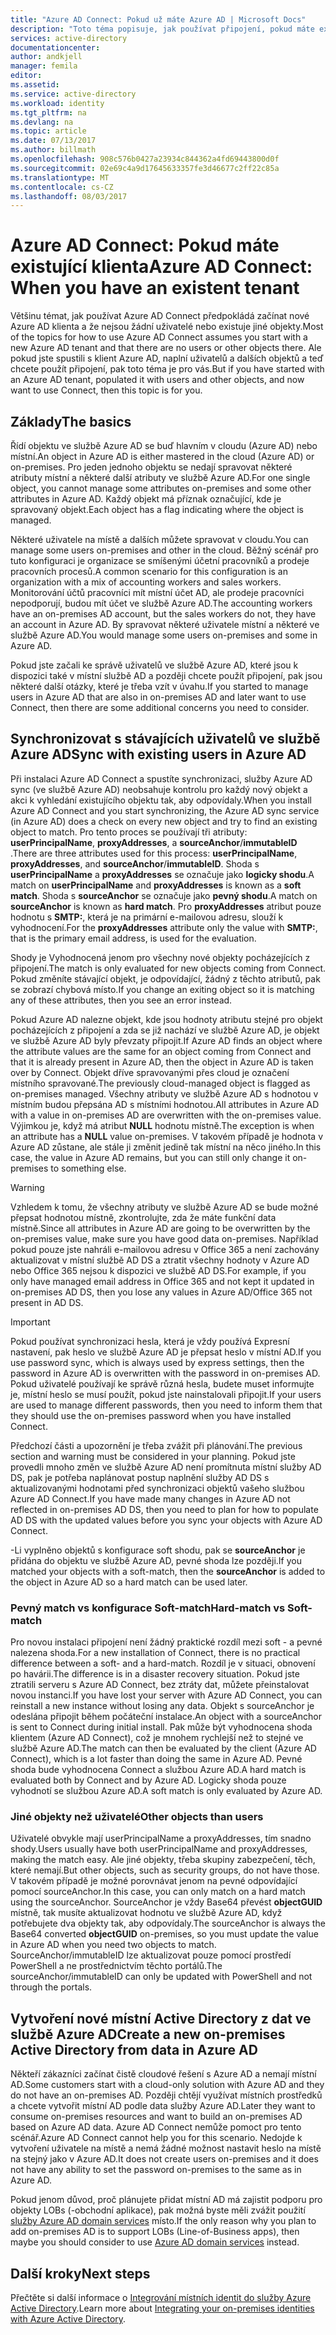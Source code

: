 ```yaml
---
title: "Azure AD Connect: Pokud už máte Azure AD | Microsoft Docs"
description: "Toto téma popisuje, jak používat připojení, pokud máte existujícího klienta Azure AD."
services: active-directory
documentationcenter: 
author: andkjell
manager: femila
editor: 
ms.assetid: 
ms.service: active-directory
ms.workload: identity
ms.tgt_pltfrm: na
ms.devlang: na
ms.topic: article
ms.date: 07/13/2017
ms.author: billmath
ms.openlocfilehash: 908c576b0427a23934c844362a4fd69443800d0f
ms.sourcegitcommit: 02e69c4a9d17645633357fe3d46677c2ff22c85a
ms.translationtype: MT
ms.contentlocale: cs-CZ
ms.lasthandoff: 08/03/2017
---
```

# <a name="azure-ad-connect-when-you-have-an-existent-tenant"></a><span data-ttu-id="e908b-103">Azure AD Connect: Pokud máte existující klienta</span><span class="sxs-lookup"><span data-stu-id="e908b-103">Azure AD Connect: When you have an existent tenant</span></span>
<span data-ttu-id="e908b-104">Většinu témat, jak používat Azure AD Connect předpokládá začínat nové Azure AD klienta a že nejsou žádní uživatelé nebo existuje jiné objekty.</span><span class="sxs-lookup"><span data-stu-id="e908b-104">Most of the topics for how to use Azure AD Connect assumes you start with a new Azure AD tenant and that there are no users or other objects there.</span></span> <span data-ttu-id="e908b-105">Ale pokud jste spustili s klient Azure AD, naplní uživatelů a dalších objektů a teď chcete použít připojení, pak toto téma je pro vás.</span><span class="sxs-lookup"><span data-stu-id="e908b-105">But if you have started with an Azure AD tenant, populated it with users and other objects, and now want to use Connect, then this topic is for you.</span></span>

## <a name="the-basics"></a><span data-ttu-id="e908b-106">Základy</span><span class="sxs-lookup"><span data-stu-id="e908b-106">The basics</span></span>
<span data-ttu-id="e908b-107">Řídí objektu ve službě Azure AD se buď hlavním v cloudu (Azure AD) nebo místní.</span><span class="sxs-lookup"><span data-stu-id="e908b-107">An object in Azure AD is either mastered in the cloud (Azure AD) or on-premises.</span></span> <span data-ttu-id="e908b-108">Pro jeden jednoho objektu se nedají spravovat některé atributy místní a některé další atributy ve službě Azure AD.</span><span class="sxs-lookup"><span data-stu-id="e908b-108">For one single object, you cannot manage some attributes on-premises and some other attributes in Azure AD.</span></span> <span data-ttu-id="e908b-109">Každý objekt má příznak označující, kde je spravovaný objekt.</span><span class="sxs-lookup"><span data-stu-id="e908b-109">Each object has a flag indicating where the object is managed.</span></span>

<span data-ttu-id="e908b-110">Některé uživatele na místě a dalších můžete spravovat v cloudu.</span><span class="sxs-lookup"><span data-stu-id="e908b-110">You can manage some users on-premises and other in the cloud.</span></span> <span data-ttu-id="e908b-111">Běžný scénář pro tuto konfiguraci je organizace se smíšenými účetní pracovníků a prodeje pracovních procesů.</span><span class="sxs-lookup"><span data-stu-id="e908b-111">A common scenario for this configuration is an organization with a mix of accounting workers and sales workers.</span></span> <span data-ttu-id="e908b-112">Monitorování účtů pracovníci mít místní účet AD, ale prodeje pracovníci nepodporují, budou mít účet ve službě Azure AD.</span><span class="sxs-lookup"><span data-stu-id="e908b-112">The accounting workers have an on-premises AD account, but the sales workers do not, they have an account in Azure AD.</span></span> <span data-ttu-id="e908b-113">By spravovat některé uživatele místní a některé ve službě Azure AD.</span><span class="sxs-lookup"><span data-stu-id="e908b-113">You would manage some users on-premises and some in Azure AD.</span></span>

<span data-ttu-id="e908b-114">Pokud jste začali ke správě uživatelů ve službě Azure AD, které jsou k dispozici také v místní službě AD a později chcete použít připojení, pak jsou některé další otázky, které je třeba vzít v úvahu.</span><span class="sxs-lookup"><span data-stu-id="e908b-114">If you started to manage users in Azure AD that are also in on-premises AD and later want to use Connect, then there are some additional concerns you need to consider.</span></span>

## <a name="sync-with-existing-users-in-azure-ad"></a><span data-ttu-id="e908b-115">Synchronizovat s stávajících uživatelů ve službě Azure AD</span><span class="sxs-lookup"><span data-stu-id="e908b-115">Sync with existing users in Azure AD</span></span>
<span data-ttu-id="e908b-116">Při instalaci Azure AD Connect a spustíte synchronizaci, služby Azure AD sync (ve službě Azure AD) neobsahuje kontrolu pro každý nový objekt a akci k vyhledání existujícího objektu tak, aby odpovídaly.</span><span class="sxs-lookup"><span data-stu-id="e908b-116">When you install Azure AD Connect and you start synchronizing, the Azure AD sync service (in Azure AD) does a check on every new object and try to find an existing object to match.</span></span> <span data-ttu-id="e908b-117">Pro tento proces se používají tři atributy: **userPrincipalName**, **proxyAddresses**, a **sourceAnchor**/**immutableID** .</span><span class="sxs-lookup"><span data-stu-id="e908b-117">There are three attributes used for this process: **userPrincipalName**, **proxyAddresses**, and **sourceAnchor**/**immutableID**.</span></span> <span data-ttu-id="e908b-118">Shoda s **userPrincipalName** a **proxyAddresses** se označuje jako **logicky shodu**.</span><span class="sxs-lookup"><span data-stu-id="e908b-118">A match on **userPrincipalName** and **proxyAddresses** is known as a **soft match**.</span></span> <span data-ttu-id="e908b-119">Shoda s **sourceAnchor** se označuje jako **pevný shodu**.</span><span class="sxs-lookup"><span data-stu-id="e908b-119">A match on **sourceAnchor** is known as **hard match**.</span></span> <span data-ttu-id="e908b-120">Pro **proxyAddresses** atribut pouze hodnotu s **SMTP:**, která je na primární e-mailovou adresu, slouží k vyhodnocení.</span><span class="sxs-lookup"><span data-stu-id="e908b-120">For the **proxyAddresses** attribute only the value with **SMTP:**, that is the primary email address, is used for the evaluation.</span></span>

<span data-ttu-id="e908b-121">Shody je Vyhodnocená jenom pro všechny nové objekty pocházejících z připojení.</span><span class="sxs-lookup"><span data-stu-id="e908b-121">The match is only evaluated for new objects coming from Connect.</span></span> <span data-ttu-id="e908b-122">Pokud změníte stávající objekt, je odpovídající, žádný z těchto atributů, pak se zobrazí chybová místo.</span><span class="sxs-lookup"><span data-stu-id="e908b-122">If you change an exiting object so it is matching any of these attributes, then you see an error instead.</span></span>

<span data-ttu-id="e908b-123">Pokud Azure AD nalezne objekt, kde jsou hodnoty atributu stejné pro objekt pocházejících z připojení a zda se již nachází ve službě Azure AD, je objekt ve službě Azure AD byly převzaty připojit.</span><span class="sxs-lookup"><span data-stu-id="e908b-123">If Azure AD finds an object where the attribute values are the same for an object coming from Connect and that it is already present in Azure AD, then the object in Azure AD is taken over by Connect.</span></span> <span data-ttu-id="e908b-124">Objekt dříve spravovanými přes cloud je označení místního spravované.</span><span class="sxs-lookup"><span data-stu-id="e908b-124">The previously cloud-managed object is flagged as on-premises managed.</span></span> <span data-ttu-id="e908b-125">Všechny atributy ve službě Azure AD s hodnotou v místním budou přepsána AD s místními hodnotou.</span><span class="sxs-lookup"><span data-stu-id="e908b-125">All attributes in Azure AD with a value in on-premises AD are overwritten with the on-premises value.</span></span> <span data-ttu-id="e908b-126">Výjimkou je, když má atribut **NULL** hodnotu místně.</span><span class="sxs-lookup"><span data-stu-id="e908b-126">The exception is when an attribute has a **NULL** value on-premises.</span></span> <span data-ttu-id="e908b-127">V takovém případě je hodnota v Azure AD zůstane, ale stále ji změnit jedině tak místní na něco jiného.</span><span class="sxs-lookup"><span data-stu-id="e908b-127">In this case, the value in Azure AD remains, but you can still only change it on-premises to something else.</span></span>

> [!WARNING]
> <span data-ttu-id="e908b-128">Vzhledem k tomu, že všechny atributy ve službě Azure AD se bude možné přepsat hodnotou místně, zkontrolujte, zda že máte funkční data místně.</span><span class="sxs-lookup"><span data-stu-id="e908b-128">Since all attributes in Azure AD are going to be overwritten by the on-premises value, make sure you have good data on-premises.</span></span> <span data-ttu-id="e908b-129">Například pokud pouze jste nahráli e-mailovou adresu v Office 365 a není zachovány aktualizovat v místní službě AD DS a ztratit všechny hodnoty v Azure AD nebo Office 365 nejsou k dispozici ve službě AD DS.</span><span class="sxs-lookup"><span data-stu-id="e908b-129">For example, if you only have managed email address in Office 365 and not kept it updated in on-premises AD DS, then you lose any values in Azure AD/Office 365 not present in AD DS.</span></span>

> [!IMPORTANT]
> <span data-ttu-id="e908b-130">Pokud používat synchronizaci hesla, která je vždy používá Expresní nastavení, pak heslo ve službě Azure AD je přepsat heslo v místní AD.</span><span class="sxs-lookup"><span data-stu-id="e908b-130">If you use password sync, which is always used by express settings, then the password in Azure AD is overwritten with the password in on-premises AD.</span></span> <span data-ttu-id="e908b-131">Pokud uživatelé používají ke správě různá hesla, budete muset informujte je, místní heslo se musí použít, pokud jste nainstalovali připojit.</span><span class="sxs-lookup"><span data-stu-id="e908b-131">If your users are used to manage different passwords, then you need to inform them that they should use the on-premises password when you have installed Connect.</span></span>

<span data-ttu-id="e908b-132">Předchozí části a upozornění je třeba zvážit při plánování.</span><span class="sxs-lookup"><span data-stu-id="e908b-132">The previous section and warning must be considered in your planning.</span></span> <span data-ttu-id="e908b-133">Pokud jste provedli mnoho změn ve službě Azure AD není promítnuta místní služby AD DS, pak je potřeba naplánovat postup naplnění služby AD DS s aktualizovanými hodnotami před synchronizaci objektů vašeho službou Azure AD Connect.</span><span class="sxs-lookup"><span data-stu-id="e908b-133">If you have made many changes in Azure AD not reflected in on-premises AD DS, then you need to plan for how to populate AD DS with the updated values before you sync your objects with Azure AD Connect.</span></span>

<span data-ttu-id="e908b-134">-Li vyplněno objektů s konfigurace soft shodu, pak se **sourceAnchor** je přidána do objektu ve službě Azure AD, pevné shoda lze později.</span><span class="sxs-lookup"><span data-stu-id="e908b-134">If you matched your objects with a soft-match, then the **sourceAnchor** is added to the object in Azure AD so a hard match can be used later.</span></span>

### <a name="hard-match-vs-soft-match"></a><span data-ttu-id="e908b-135">Pevný match vs konfigurace Soft-match</span><span class="sxs-lookup"><span data-stu-id="e908b-135">Hard-match vs Soft-match</span></span>
<span data-ttu-id="e908b-136">Pro novou instalaci připojení není žádný praktické rozdíl mezi soft - a pevné nalezena shoda.</span><span class="sxs-lookup"><span data-stu-id="e908b-136">For a new installation of Connect, there is no practical difference between a soft- and a hard-match.</span></span> <span data-ttu-id="e908b-137">Rozdíl je v situaci, obnovení po havárii.</span><span class="sxs-lookup"><span data-stu-id="e908b-137">The difference is in a disaster recovery situation.</span></span> <span data-ttu-id="e908b-138">Pokud jste ztratili serveru s Azure AD Connect, bez ztráty dat, můžete přeinstalovat novou instanci.</span><span class="sxs-lookup"><span data-stu-id="e908b-138">If you have lost your server with Azure AD Connect, you can reinstall a new instance without losing any data.</span></span> <span data-ttu-id="e908b-139">Objekt s sourceAnchor je odeslána připojit během počáteční instalace.</span><span class="sxs-lookup"><span data-stu-id="e908b-139">An object with a sourceAnchor is sent to Connect during initial install.</span></span> <span data-ttu-id="e908b-140">Pak může být vyhodnocena shoda klientem (Azure AD Connect), což je mnohem rychlejší než to stejné ve službě Azure AD.</span><span class="sxs-lookup"><span data-stu-id="e908b-140">The match can then be evaluated by the client (Azure AD Connect), which is a lot faster than doing the same in Azure AD.</span></span> <span data-ttu-id="e908b-141">Pevné shoda bude vyhodnocena Connect a službou Azure AD.</span><span class="sxs-lookup"><span data-stu-id="e908b-141">A hard match is evaluated both by Connect and by Azure AD.</span></span> <span data-ttu-id="e908b-142">Logicky shoda pouze vyhodnotí se službou Azure AD.</span><span class="sxs-lookup"><span data-stu-id="e908b-142">A soft match is only evaluated by Azure AD.</span></span>

### <a name="other-objects-than-users"></a><span data-ttu-id="e908b-143">Jiné objekty než uživatelé</span><span class="sxs-lookup"><span data-stu-id="e908b-143">Other objects than users</span></span>
<span data-ttu-id="e908b-144">Uživatelé obvykle mají userPrincipalName a proxyAddresses, tím snadno shody.</span><span class="sxs-lookup"><span data-stu-id="e908b-144">Users usually have both userPrincipalName and proxyAddresses, making the match easy.</span></span> <span data-ttu-id="e908b-145">Ale jiné objekty, třeba skupiny zabezpečení, těch, které nemají.</span><span class="sxs-lookup"><span data-stu-id="e908b-145">But other objects, such as security groups, do not have those.</span></span> <span data-ttu-id="e908b-146">V takovém případě je možné porovnávat jenom na pevné odpovídající pomocí sourceAnchor.</span><span class="sxs-lookup"><span data-stu-id="e908b-146">In this case, you can only match on a hard match using the sourceAnchor.</span></span> <span data-ttu-id="e908b-147">SourceAnchor je vždy Base64 převést **objectGUID** místně, tak musíte aktualizovat hodnotu ve službě Azure AD, když potřebujete dva objekty tak, aby odpovídaly.</span><span class="sxs-lookup"><span data-stu-id="e908b-147">The sourceAnchor is always the Base64 converted **objectGUID** on-premises, so you must update the value in Azure AD when you need two objects to match.</span></span> <span data-ttu-id="e908b-148">SourceAnchor/immutableID lze aktualizovat pouze pomocí prostředí PowerShell a ne prostřednictvím těchto portálů.</span><span class="sxs-lookup"><span data-stu-id="e908b-148">The sourceAnchor/immutableID can only be updated with PowerShell and not through the portals.</span></span>

## <a name="create-a-new-on-premises-active-directory-from-data-in-azure-ad"></a><span data-ttu-id="e908b-149">Vytvoření nové místní Active Directory z dat ve službě Azure AD</span><span class="sxs-lookup"><span data-stu-id="e908b-149">Create a new on-premises Active Directory from data in Azure AD</span></span>
<span data-ttu-id="e908b-150">Někteří zákazníci začínat čistě cloudové řešení s Azure AD a nemají místní AD.</span><span class="sxs-lookup"><span data-stu-id="e908b-150">Some customers start with a cloud-only solution with Azure AD and they do not have an on-premises AD.</span></span> <span data-ttu-id="e908b-151">Později chtějí využívat místních prostředků a chcete vytvořit místní AD podle data služby Azure AD.</span><span class="sxs-lookup"><span data-stu-id="e908b-151">Later they want to consume on-premises resources and want to build an on-premises AD based on Azure AD data.</span></span> <span data-ttu-id="e908b-152">Azure AD Connect nemůže pomoct pro tento scénář.</span><span class="sxs-lookup"><span data-stu-id="e908b-152">Azure AD Connect cannot help you for this scenario.</span></span> <span data-ttu-id="e908b-153">Nedojde k vytvoření uživatele na místě a nemá žádné možnost nastavit heslo na místě na stejný jako v Azure AD.</span><span class="sxs-lookup"><span data-stu-id="e908b-153">It does not create users on-premises and it does not have any ability to set the password on-premises to the same as in Azure AD.</span></span>

<span data-ttu-id="e908b-154">Pokud jenom důvod, proč plánujete přidat místní AD má zajistit podporu pro objekty LOBs (-obchodní aplikace), pak možná byste měli zvážit použití [služby Azure AD domain services](../../active-directory-domain-services/index.md) místo.</span><span class="sxs-lookup"><span data-stu-id="e908b-154">If the only reason why you plan to add on-premises AD is to support LOBs (Line-of-Business apps), then maybe you should consider to use [Azure AD domain services](../../active-directory-domain-services/index.md) instead.</span></span>

## <a name="next-steps"></a><span data-ttu-id="e908b-155">Další kroky</span><span class="sxs-lookup"><span data-stu-id="e908b-155">Next steps</span></span>
<span data-ttu-id="e908b-156">Přečtěte si další informace o [Integrování místních identit do služby Azure Active Directory](active-directory-aadconnect.md).</span><span class="sxs-lookup"><span data-stu-id="e908b-156">Learn more about [Integrating your on-premises identities with Azure Active Directory](active-directory-aadconnect.md).</span></span>
